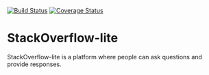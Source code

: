 [![Build Status](https://travis-ci.org/ogambakerubo/StackOverflow-lite.svg?branch=develop)](https://travis-ci.org/ogambakerubo/StackOverflow-lite) [![Coverage Status](https://coveralls.io/repos/github/ogambakerubo/StackOverflow-lite/badge.svg?branch=develop)](https://coveralls.io/github/ogambakerubo/StackOverflow-lite?branch=develop)
# StackOverflow-lite
StackOverflow-lite​ is a platform where people can ask questions and provide responses.
